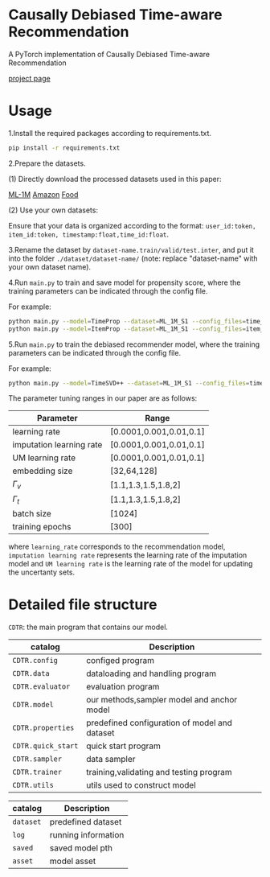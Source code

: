 # Causally Debiased Time-aware Recommendation
A PyTorch implementation of Causally Debiased Time-aware Recommendation

[project page](https://sigir-cdtr.github.io/)



# Usage

1.Install the required packages according to requirements.txt.

```bash
pip install -r requirements.txt
```


2.Prepare the datasets.

(1) Directly download the processed datasets used in this paper:

[ML-1M](https://drive.google.com/drive/folders/1dgcMEEfMMvBWUiig4Zw8IkFYAWcWCi8d?usp=share_link)
[Amazon](https://drive.google.com/drive/folders/1pAmKR2e6-BrHjl6x9ilAlFkPThfLZxXv?usp=share_link)
[Food](https://drive.google.com/drive/folders/1sWMO14kq_ia98nC2zed6BHPjNkwK8GET?usp=share_link)

(2) Use your own datasets:

Ensure that your data is organized according to the format: `user_id:token, item_id:token, timestamp:float,time_id:float`.


3.Rename the dataset by `dataset-name.train/valid/test.inter`, and put it into the folder `./dataset/dataset-name/` (note: replace "dataset-name" with your own dataset name).


4.Run `main.py` to train and save model for propensity score, where the training parameters can be indicated through the config file.

For example:

```bash
python main.py --model=TimeProp --dataset=ML_1M_S1 --config_files=time_getp_ML_1M_S1.yaml 
python main.py --model=ItemProp --dataset=ML_1M_S1 --config_files=item_getp_ML_1M_S1.yaml 
```
5.Run `main.py` to train the debiased recommender model, where the training parameters can be indicated through the config file.

For example:

```bash
python main.py --model=TimeSVD++ --dataset=ML_1M_S1 --config_files=timesvd_ML_1M_S1_ips.yaml 
```

The parameter tuning ranges in our paper are as follows:

| Parameter                | Range                   |
| ------------------------ | ----------------------- |
| learning rate            | [0.0001,0.001,0.01,0.1] |
| imputation learning rate | [0.0001,0.001,0.01,0.1] |
| UM learning rate | [0.0001,0.001,0.01,0.1] |
| embedding size           | [32,64,128]             |
| $\Gamma_v$               | [1.1,1.3,1.5,1.8,2]             |
| $\Gamma_t$               | [1.1,1.3,1.5,1.8,2]             |
| batch size               | [1024]                  |
| training epochs          | [300]                   |

where `learning_rate` corresponds to the recommendation model, `imputation learning rate` represents the learning rate of the imputation model and `UM learning rate` is the learning rate of the model for updating the uncertanty sets.


# Detailed file structure

`CDTR`:  the main program that contains our model.

| catalog             | Description                                   |
| ------------------- | --------------------------------------------- |
| `CDTR.config`      | configed program                              |
| `CDTR.data`        | dataloading and handling program              |
| `CDTR.evaluator`   | evaluation program                            |
| `CDTR.model`       | our methods,sampler model and anchor model    |
| `CDTR.properties`  | predefined configuration of model and dataset |
| `CDTR.quick_start` | quick start program                           |
| `CDTR.sampler`     | data sampler                                  |
| `CDTR.trainer`     | training,validating and testing program       |
| `CDTR.utils`       | utils used to construct model                 |

| catalog   | Description         |
| --------- | ------------------- |
| `dataset` | predefined dataset  |
| `log`     | running information |
| `saved`   | saved model pth     |
| `asset`   | model asset         |
